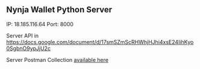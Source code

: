 ## Nynja Wallet Python Server

IP: 18.185.116.64
Port: 8000

Server API in https://docs.google.com/document/d/17smSZmScRHWhjHJhi4xsE24IihKyo0SgbnO9ypJjU2c

Server Postman Collection [available here](https://github.com/ne-luboff/NynjaWalletPy/blob/master/admin/NynjaWalletPy.postman_collection)
